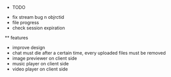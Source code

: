 

 * TODO
- fix stream bug n objrctid
- file progress
- check session expiration

** features
- improve design
- chat must die after a certain time, every uploaded files must be removed
- image previewer on client side
- music player on client side
- video player on client side